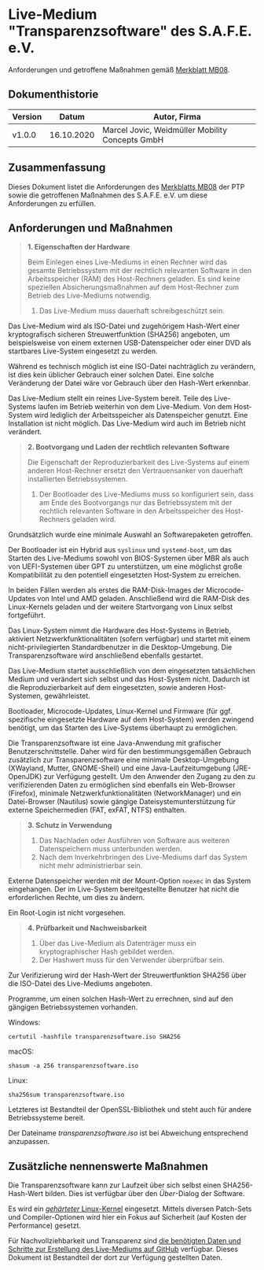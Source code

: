 # Live-Medium "Transparenzsoftware" des S.A.F.E. e.V.

Anforderungen und getroffene Maßnahmen gemäß [Merkblatt MB08][1].

## Dokumenthistorie

Version | Datum | Autor, Firma
---|---|---
v1.0.0 | 16.10.2020 | Marcel Jovic, Weidmüller Mobility Concepts GmbH

## Zusammenfassung

Dieses Dokument listet die Anforderungen des [Merkblatts MB08][1] der PTP sowie die getroffenen Maßnahmen des S.A.F.E. e.V. um diese Anforderungen zu erfüllen.

## Anforderungen und Maßnahmen

> **1. Eigenschaften der Hardware**
>
> Beim Einlegen eines Live-Mediums in einen Rechner wird das gesamte Betriebssystem mit der rechtlich relevanten Software in den Arbeitsspeicher (RAM) des Host-Rechners geladen. Es sind keine speziellen Absicherungsmaßnahmen auf dem Host-Rechner zum Betrieb des Live-Mediums notwendig.
> 1. Das Live-Medium muss dauerhaft schreibgeschützt sein. 

Das Live-Medium wird als ISO-Datei und zugehörigem Hash-Wert einer kryptografisch sicheren Streuwertfunktion (SHA256) angeboten, um beispielsweise von einem externen USB-Datenspeicher oder einer DVD als startbares Live-System eingesetzt zu werden.

Während es technisch möglich ist eine ISO-Datei nachträglich zu verändern, ist dies kein üblicher Gebrauch einer solchen Datei. Eine solche Veränderung der Datei wäre vor Gebrauch über den Hash-Wert erkennbar.

Das Live-Medium stellt ein reines Live-System bereit. Teile des Live-Systems laufen im Betrieb weiterhin von dem Live-Medium. Von dem Host-System wird lediglich der Arbeitsspeicher als Datenspeicher genutzt. Eine Installation ist nicht möglich. Das Live-Medium wird auch im Betrieb nicht verändert.

> **2. Bootvorgang und Laden der rechtlich relevanten Software**
>
> Die Eigenschaft der Reproduzierbarkeit des Live-Systems auf einem anderen Host-Rechner ersetzt den Vertrauensanker von dauerhaft installierten Betriebssystemen.
> 1. Der Bootloader des Live-Mediums muss so konfiguriert sein, dass am Ende des Bootvorgangs nur das Betriebssystem mit der rechtlich relevanten Software in den Arbeitsspeicher des Host-Rechners geladen wird. 

Grundsätzlich wurde eine minimale Auswahl an Softwarepaketen getroffen.

Der Bootloader ist ein Hybrid aus `syslinux` und `systemd-boot`, um das Starten des Live-Mediums sowohl von BIOS-Systemen über MBR als auch von UEFI-Systemen über GPT zu unterstützen, um eine möglichst große Kompatibilität zu den potentiell eingesetzten Host-System zu erreichen.

In beiden Fällen werden als erstes die RAM-Disk-Images der Microcode-Updates von Intel und AMD geladen. Anschließend wird die RAM-Disk des Linux-Kernels geladen und der weitere Startvorgang von Linux selbst fortgeführt.

Das Linux-System nimmt die Hardware des Host-Systems in Betrieb, aktiviert Netzwerkfunktionalitäten (sofern verfügbar) und startet mit einem nicht-privilegierten Standardbenutzer in die Desktop-Umgebung. Die Transparenzsoftware wird anschließend ebenfalls gestartet.

Das Live-Medium startet ausschließlich von dem eingesetzten tatsächlichen Medium und verändert sich selbst und das Host-System nicht. Dadurch ist die Reproduzierbarkeit auf dem eingesetzten, sowie anderen Host-Systemen, gewährleistet. 

Bootloader, Microcode-Updates, Linux-Kernel und Firmware (für ggf. spezifische eingesetzte Hardware auf dem Host-System) werden zwingend benötigt, um das Starten des Live-Systems überhaupt zu ermöglichen.

Die Transparenzsoftware ist eine Java-Anwendung mit grafischer Benutzerschnittstelle. Daher wird für den bestimmungsgemäßen Gebrauch zusätzlich zur Transparenzsoftware eine minimale Desktop-Umgebung (XWayland, Mutter, GNOME-Shell) und eine Java-Laufzeitumgebung (JRE-OpenJDK) zur Verfügung gestellt. Um den Anwender den Zugang zu den zu verifizierenden Daten zu ermöglichen sind ebenfalls ein Web-Browser (Firefox), minimale Netzwerkfunktionalitäten (NetworkManager) und ein Datei-Browser (Nautilus) sowie gängige Dateisystemunterstützung für externe Speichermedien (FAT, exFAT, NTFS) enthalten.

> **3. Schutz in Verwendung**
>
> 1. Das Nachladen oder Ausführen von Software aus weiteren Datenspeichern muss unterbunden
werden.
> 2. Nach dem Inverkehrbringen des Live-Mediums darf das System nicht mehr administrierbar
sein.

Externe Datenspeicher werden mit der Mount-Option `noexec` in das System eingehangen. Der im Live-System bereitgestellte Benutzer hat nicht die erforderlichen Rechte, um dies zu ändern.

Ein Root-Login ist nicht vorgesehen.

> **4. Prüfbarkeit und Nachweisbarkeit**
>
> 1. Über das Live-Medium als Datenträger muss ein kryptographischer Hash gebildet werden.
> 2. Der Hashwert muss für den Verwender überprüfbar sein.

Zur Verifizierung wird der Hash-Wert der Streuwertfunktion SHA256 über die ISO-Datei des Live-Mediums angeboten.

Programme, um einen solchen Hash-Wert zu errechnen, sind auf den gängigen Betriebssystemen vorhanden.

Windows:

```
certutil -hashfile transparenzsoftware.iso SHA256
```

macOS:

```
shasum -a 256 transparenzsoftware.iso
```

Linux:

```
sha256sum transparenzsoftware.iso
```

Letzteres ist Bestandteil der OpenSSL-Bibliothek und steht auch für andere Betriebssysteme bereit.

Der Dateiname _transparenzsoftware.iso_ ist bei Abweichung entsprechend anzupassen.

## Zusätzliche nennenswerte Maßnahmen

Die Transparenzsoftware kann zur Laufzeit über sich selbst einen SHA256-Hash-Wert bilden. Dies ist verfügbar über den _Über_-Dialog der Software.

Es wird ein [_gehärteter_ Linux-Kernel][2] eingesetzt. Mittels diversen Patch-Sets und Compiler-Optionen wird hier ein Fokus auf Sicherheit (auf Kosten der Performance) gesetzt.

Für Nachvollziehbarkeit und Transparenz sind [die benötigten Daten und Schritte zur Erstellung des Live-Mediums auf GitHub][3] verfügbar. Dieses Dokument ist Bestandteil der dort zur Verfügung gestellten Daten.

[1]: https://www.ptb.de/cms/fileadmin/internet/fachabteilungen/abteilung_8/8.5_metrologische_informationstechnik/8.51/PTB-8.51-MB05-BS-DE-V07.pdf
[2]: https://github.com/anthraxx/linux-hardened
[3]: https://github.com/safe-ev/live-media
